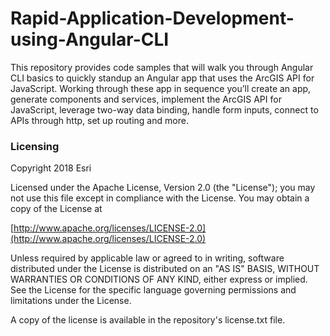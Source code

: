 # Rapid-Application-Development-using-Angular-CLI
This repository provides code samples that will walk you through Angular CLI basics to quickly standup an Angular app that uses the ArcGIS API for JavaScript. Working through these app in sequence you’ll create an app, generate components and services, implement the ArcGIS API for JavaScript, leverage two-way data binding, handle form inputs, connect to APIs through http, set up routing and more.

### Licensing

Copyright 2018 Esri

Licensed under the Apache License, Version 2.0 (the "License"); you may not use this file except in compliance with the License. You may obtain a copy of the License at

[http://www.apache.org/licenses/LICENSE-2.0](http://www.apache.org/licenses/LICENSE-2.0)

Unless required by applicable law or agreed to in writing, software distributed under the License is distributed on an "AS IS" BASIS, WITHOUT WARRANTIES OR CONDITIONS OF ANY KIND, either express or implied. See the License for the specific language governing permissions and limitations under the License.

A copy of the license is available in the repository's license.txt file.
